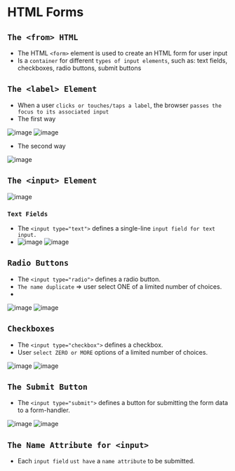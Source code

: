 # HTML Forms
## `The <from> HTML`
- The HTML `<form>` element is used to create an HTML form for user input
- Is a `container` for different `types of input elements`, such as: text fields, checkboxes, radio buttons, submit buttons
## `The <label> Element`
- When a user `clicks or touches/taps a label`, the browser `passes the focus to its associated input`
- The first way

![image](https://user-images.githubusercontent.com/88178841/147376240-4a642301-7360-491d-86ec-f654be366979.png)
![image](https://user-images.githubusercontent.com/88178841/147376228-c2554253-1702-4b36-b507-28a9e448313b.png)
- The second way

![image](https://user-images.githubusercontent.com/88178841/147376261-cf5454bc-f802-4f73-818d-a67156d20787.png)


## `The <input> Element`
![image](https://user-images.githubusercontent.com/88178841/147376004-f6d5c8fc-d65f-4ea7-a0f1-75d12c8318ba.png)

### `Text Fields`
- The `<input type="text">` defines a single-line `input field for text input.`
- ![image](https://user-images.githubusercontent.com/88178841/147376053-646a9010-6245-4f43-a80d-1497eeac96bc.png)
![image](https://user-images.githubusercontent.com/88178841/147376058-977dc97e-8e75-4741-b9e8-9b4d76435858.png)

## `Radio Buttons`
- The `<input type="radio">` defines a radio button.
- `The name duplicate` => user select ONE of a limited number of choices.
- 
![image](https://user-images.githubusercontent.com/88178841/147377492-f939c520-53e3-46c4-9f14-8d1683d80e31.png)
![image](https://user-images.githubusercontent.com/88178841/147377118-1cedb3ca-f1db-4c07-8376-7dd2f723460e.png)
## `Checkboxes`
- The `<input type="checkbox">` defines a checkbox.
- User `select ZERO or MORE` options of a limited number of choices.

![image](https://user-images.githubusercontent.com/88178841/147377525-26e09ff5-4755-434b-95fb-77a35894d784.png)
![image](https://user-images.githubusercontent.com/88178841/147377528-cee3306a-d0bb-4b59-94c3-8abac38c084f.png)

## `The Submit Button`
- The `<input type="submit">` defines a button for submitting the form data to a form-handler.

![image](https://user-images.githubusercontent.com/88178841/147377611-ea8ee445-5b34-42a0-aa48-0720e3b7e3f7.png)
![image](https://user-images.githubusercontent.com/88178841/147377620-0afea5ed-4f9a-4edd-8fee-6fb34d481733.png)

## `The Name Attribute for <input>`
- Each `input field` `ust have` a `name attribute` to be submitted.
